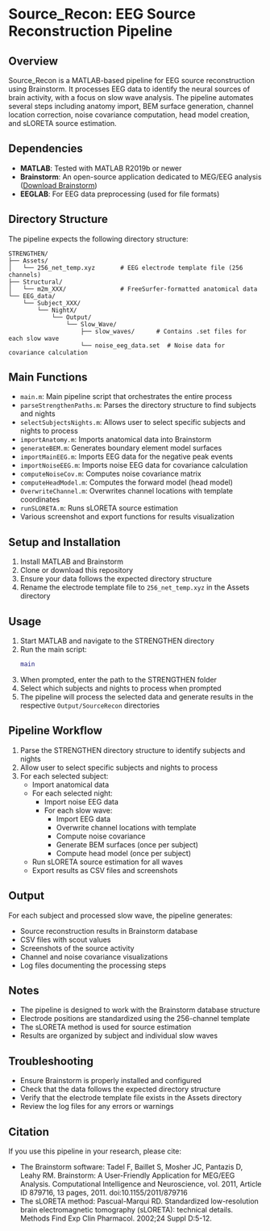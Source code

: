 # Source_Recon: EEG Source Reconstruction Pipeline

## Overview

Source_Recon is a MATLAB-based pipeline for EEG source reconstruction using Brainstorm. It processes EEG data to identify the neural sources of brain activity, with a focus on slow wave analysis. The pipeline automates several steps including anatomy import, BEM surface generation, channel location correction, noise covariance computation, head model creation, and sLORETA source estimation.

## Dependencies

- **MATLAB**: Tested with MATLAB R2019b or newer
- **Brainstorm**: An open-source application dedicated to MEG/EEG analysis ([Download Brainstorm](https://neuroimage.usc.edu/brainstorm/))
- **EEGLAB**: For EEG data preprocessing (used for file formats)

## Directory Structure

The pipeline expects the following directory structure:

```
STRENGTHEN/
├── Assets/
│   └── 256_net_temp.xyz       # EEG electrode template file (256 channels)
├── Structural/
│   └── m2m_XXX/               # FreeSurfer-formatted anatomical data
└── EEG_data/
    └── Subject_XXX/
        └── NightX/
            └── Output/
                └── Slow_Wave/
                    ├── slow_waves/      # Contains .set files for each slow wave
                    └── noise_eeg_data.set  # Noise data for covariance calculation
```

## Main Functions

- `main.m`: Main pipeline script that orchestrates the entire process
- `parseStrengthenPaths.m`: Parses the directory structure to find subjects and nights
- `selectSubjectsNights.m`: Allows user to select specific subjects and nights to process
- `importAnatomy.m`: Imports anatomical data into Brainstorm
- `generateBEM.m`: Generates boundary element model surfaces
- `importMainEEG.m`: Imports EEG data for the negative peak events
- `importNoiseEEG.m`: Imports noise EEG data for covariance calculation
- `computeNoiseCov.m`: Computes noise covariance matrix
- `computeHeadModel.m`: Computes the forward model (head model)
- `OverwriteChannel.m`: Overwrites channel locations with template coordinates
- `runSLORETA.m`: Runs sLORETA source estimation
- Various screenshot and export functions for results visualization

## Setup and Installation

1. Install MATLAB and Brainstorm
2. Clone or download this repository
3. Ensure your data follows the expected directory structure
4. Rename the electrode template file to `256_net_temp.xyz` in the Assets directory

## Usage

1. Start MATLAB and navigate to the STRENGTHEN directory
2. Run the main script:
   ```matlab
   main
   ```
3. When prompted, enter the path to the STRENGTHEN folder
4. Select which subjects and nights to process when prompted
5. The pipeline will process the selected data and generate results in the respective `Output/SourceRecon` directories

## Pipeline Workflow

1. Parse the STRENGTHEN directory structure to identify subjects and nights
2. Allow user to select specific subjects and nights to process
3. For each selected subject:
   - Import anatomical data
   - For each selected night:
     - Import noise EEG data
     - For each slow wave:
       - Import EEG data
       - Overwrite channel locations with template
       - Compute noise covariance
       - Generate BEM surfaces (once per subject)
       - Compute head model (once per subject)
   - Run sLORETA source estimation for all waves
   - Export results as CSV files and screenshots

## Output

For each subject and processed slow wave, the pipeline generates:
- Source reconstruction results in Brainstorm database
- CSV files with scout values
- Screenshots of the source activity
- Channel and noise covariance visualizations
- Log files documenting the processing steps

## Notes

- The pipeline is designed to work with the Brainstorm database structure
- Electrode positions are standardized using the 256-channel template
- The sLORETA method is used for source estimation
- Results are organized by subject and individual slow waves

## Troubleshooting

- Ensure Brainstorm is properly installed and configured
- Check that the data follows the expected directory structure
- Verify that the electrode template file exists in the Assets directory
- Review the log files for any errors or warnings

## Citation

If you use this pipeline in your research, please cite:
- The Brainstorm software: Tadel F, Baillet S, Mosher JC, Pantazis D, Leahy RM. Brainstorm: A User-Friendly Application for MEG/EEG Analysis. Computational Intelligence and Neuroscience, vol. 2011, Article ID 879716, 13 pages, 2011. doi:10.1155/2011/879716
- The sLORETA method: Pascual-Marqui RD. Standardized low-resolution brain electromagnetic tomography (sLORETA): technical details. Methods Find Exp Clin Pharmacol. 2002;24 Suppl D:5-12.